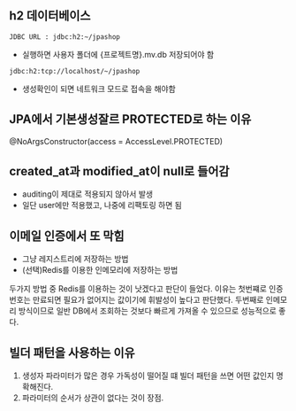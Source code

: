 ## h2 데이터베이스

```
JDBC URL : jdbc:h2:~/jpashop
```
- 실행하면 사용자 폴더에 {프로젝트명}.mv.db 저장되어야 함

```
jdbc:h2:tcp://localhost/~/jpashop
```
- 생성확인이 되면 네트워크 모드로 접속을 해야함


## JPA에서 기본생성잘르 PROTECTED로 하는 이유

@NoArgsConstructor(access = AccessLevel.PROTECTED)

## created_at과 modified_at이 null로 들어감

- auditing이 제대로 적용되지 않아서 발생
- 일단 user에만 적용했고, 나중에 리팩토링 하면 됨

## 이메일 인증에서 또 막힘

- 그냥 레지스트리에 저장하는 방법
- (선택)Redis를 이용한 인메모리에 저장하는 방법

두가지 방법 중 Redis를 이용하는 것이 낫겠다고 판단이 들었다. 이유는 첫번쨰로 인증번호는 만료되면 필요가 없어지는 값이기에 휘발성이 높다고 판단했다.
두번째로 인메모리 방식이므로 일반 DB에서 조회하는 것보다 빠르게 가져올 수 있으므로 성능적으로 좋다.


## 빌더 패턴을 사용하는 이유

1. 생성자 파라미터가 많은 경우 가독성이 떨어질 떄 빌더 패턴을 쓰면 어떤 값인지 명확해진다.
2. 파라미터의 순서가 상관이 없다는 것이 장점.